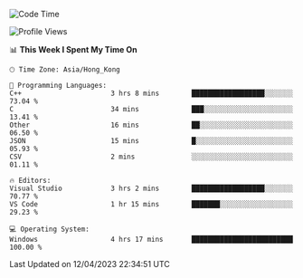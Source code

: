 <!--START_SECTION:waka-->
![Code Time](http://img.shields.io/badge/Code%20Time-46%20hrs%2010%20mins-blue)

![Profile Views](http://img.shields.io/badge/Profile%20Views-1-blue)

📊 **This Week I Spent My Time On** 

```text
🕑︎ Time Zone: Asia/Hong_Kong

💬 Programming Languages: 
C++                      3 hrs 8 mins        ██████████████████░░░░░░░   73.04 % 
C                        34 mins             ███░░░░░░░░░░░░░░░░░░░░░░   13.41 % 
Other                    16 mins             ██░░░░░░░░░░░░░░░░░░░░░░░   06.50 % 
JSON                     15 mins             █░░░░░░░░░░░░░░░░░░░░░░░░   05.93 % 
CSV                      2 mins              ░░░░░░░░░░░░░░░░░░░░░░░░░   01.11 % 

🔥 Editors: 
Visual Studio            3 hrs 2 mins        ██████████████████░░░░░░░   70.77 % 
VS Code                  1 hr 15 mins        ███████░░░░░░░░░░░░░░░░░░   29.23 % 

💻 Operating System: 
Windows                  4 hrs 17 mins       █████████████████████████   100.00 % 
```


 Last Updated on 12/04/2023 22:34:51 UTC
<!--END_SECTION:waka-->
